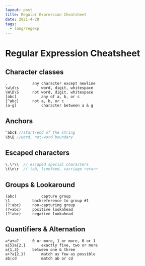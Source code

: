 ```yaml
---
layout: post
title: Regular Expression Cheatsheet
date: 2021-4-20
tags:
  - lang/regexp
---
```


# Regular Expression Cheatsheet

## Character classes

```regexp
.  			any character except newline
\w\d\s  		word, digit, whitespace
\W\D\S		not word, digit, whitespace
[abc]			any of a, b, or c
[^abc]		not a, b, or c
[a-g]			character between a & g
```

## Anchors

```typescript
^abc$ //start/end of the string
\b\B //word, not-word boundary
```

## Escaped characters

```typescript
\.\*\\  // escaped special characters
\t\n\r  // tab, linefeed, carriage return
```

## Groups & Lookaround

```
(abc)			capture group
\1 			backreference to group #1
(?:abc)		non-capturing group
(?=abc)		positive lookahead
(?!abc)		negative lookahead
```

## Quantifiers & Alternation

```
a*a+a?		0 or more, 1 or more, 0 or 1
a{5}a{2,}		exactly five, two or more
a{1,3}		between one & three
a+?a{2,}?		match as few as possible
ab|cd			match ab or cd
```

